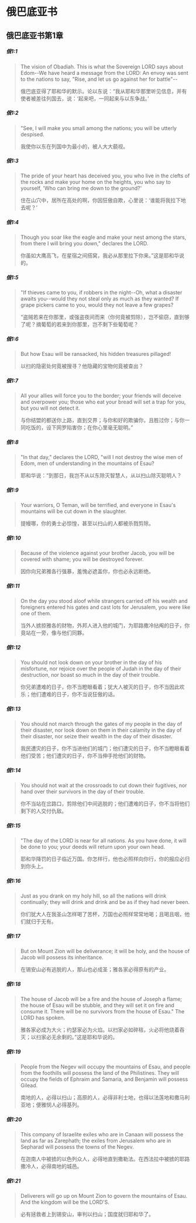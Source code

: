 # 俄巴底亚书
## 俄巴底亚书第1章
##### 俄1:1
> The vision of Obadiah. This is what the Sovereign LORD says about Edom--We have heard a message from the LORD: An envoy was sent to the nations to say, "Rise, and let us go against her for battle"--
>
> 俄巴底亚得了耶和华的默示。论以东说：“我从耶和华那里听见信息，并有使者被差往列国去，说：‘起来吧，一同起来与以东争战。’


##### 俄1:2
> "See, I will make you small among the nations; you will be utterly despised.
>
> 我使你以东在列国中为最小的，被人大大藐视。


##### 俄1:3
> The pride of your heart has deceived you, you who live in the clefts of the rocks and make your home on the heights, you who say to yourself, 'Who can bring me down to the ground?'
>
> 住在山穴中，居所在高处的啊，你因狂傲自欺，心里说：‘谁能将我拉下地去呢？’


##### 俄1:4
> Though you soar like the eagle and make your nest among the stars, from there I will bring you down," declares the LORD.
>
> 你虽如大鹰高飞，在星宿之间搭窝，我必从那里拉下你来。”这是耶和华说的。


##### 俄1:5
> "If thieves came to you, if robbers in the night--Oh, what a disaster awaits you--would they not steal only as much as they wanted? If grape pickers came to you, would they not leave a few grapes?
>
> “盗贼若来在你那里，或强盗夜间而来（你何竟被剪除），岂不偷窃，直到够了呢？摘葡萄的若来到你那里，岂不剩下些葡萄呢？


##### 俄1:6
> But how Esau will be ransacked, his hidden treasures pillaged!
>
> 以扫的隐密处何竟被搜寻？他隐藏的宝物何竟被查出？


##### 俄1:7
> All your allies will force you to the border; your friends will deceive and overpower you; those who eat your bread will set a trap for you, but you will not detect it.
>
> 与你结盟的都送你上路，直到交界；与你和好的欺骗你，且胜过你；与你一同吃饭的，设下网罗陷害你；在你心里毫无聪明。”


##### 俄1:8
> "In that day," declares the LORD, "will I not destroy the wise men of Edom, men of understanding in the mountains of Esau?
>
> 耶和华说：“到那日，我岂不从以东除灭智慧人，从以扫山除灭聪明人？


##### 俄1:9
> Your warriors, O Teman, will be terrified, and everyone in Esau's mountains will be cut down in the slaughter.
>
> 提幔哪，你的勇士必惊惶，甚至以扫山的人都被杀戮剪除。


##### 俄1:10
> Because of the violence against your brother Jacob, you will be covered with shame; you will be destroyed forever.
>
> 因你向兄弟雅各行强暴，羞愧必遮盖你，你也必永远断绝。


##### 俄1:11
> On the day you stood aloof while strangers carried off his wealth and foreigners entered his gates and cast lots for Jerusalem, you were like one of them.
>
> 当外人掳掠雅各的财物，外邦人进入他的城门，为耶路撒冷拈阄的日子，你竟站在一旁，像与他们同夥。


##### 俄1:12
> You should not look down on your brother in the day of his misfortune, nor rejoice over the people of Judah in the day of their destruction, nor boast so much in the day of their trouble.
>
> 你兄弟遭难的日子，你不当瞪眼看着；犹大人被灭的日子，你不当因此欢乐；他们遭难的日子，你不当说狂傲的话。


##### 俄1:13
> You should not march through the gates of my people in the day of their disaster, nor look down on them in their calamity in the day of their disaster, nor seize their wealth in the day of their disaster.
>
> 我民遭灾的日子，你不当进他们的城门；他们遭灾的日子，你不当瞪眼看着他们受苦；他们遭灾的日子，你不当伸手抢他们的财物。


##### 俄1:14
> You should not wait at the crossroads to cut down their fugitives, nor hand over their survivors in the day of their trouble.
>
> 你不当站在岔路口，剪除他们中间逃脱的；他们遭难的日子，你不当将他们剩下的人交付仇敌。


##### 俄1:15
> "The day of the LORD is near for all nations. As you have done, it will be done to you; your deeds will return upon your own head.
>
> 耶和华降罚的日子临近万国。你怎样行，他也必照样向你行，你的报应必归到你头上。


##### 俄1:16
> Just as you drank on my holy hill, so all the nations will drink continually; they will drink and drink and be as if they had never been.
>
> 你们犹大人在我圣山怎样喝了苦杯，万国也必照样常常地喝；且喝且咽，他们就归于无有。


##### 俄1:17
> But on Mount Zion will be deliverance; it will be holy, and the house of Jacob will possess its inheritance.
>
> 在锡安山必有逃脱的人，那山也必成圣；雅各家必得原有的产业。


##### 俄1:18
> The house of Jacob will be a fire and the house of Joseph a flame; the house of Esau will be stubble, and they will set it on fire and consume it. There will be no survivors from the house of Esau." The LORD has spoken.
>
> 雅各家必成为大火；约瑟家必为火焰。以扫家必如碎秸，火必将他烧着吞灭；以扫家必无余剩的。”这是耶和华说的。


##### 俄1:19
> People from the Negev will occupy the mountains of Esau, and people from the foothills will possess the land of the Philistines. They will occupy the fields of Ephraim and Samaria, and Benjamin will possess Gilead.
>
> 南地的人，必得以扫山；高原的人，必得非利士地，也得以法莲地和撒马利亚地；便雅悯人必得基列。


##### 俄1:20
> This company of Israelite exiles who are in Canaan will possess the land as far as Zarephath; the exiles from Jerusalem who are in Sepharad will possess the towns of the Negev.
>
> 在迦南人中被掳的以色列众人，必得地直到撒勒法。在西法拉中被掳的耶路撒冷人，必得南地的城邑。


##### 俄1:21
> Deliverers will go up on Mount Zion to govern the mountains of Esau. And the kingdom will be the LORD'S.
>
> 必有拯救者上到锡安山，审判以扫山；国度就归耶和华了。

